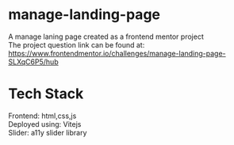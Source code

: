 # manage-landing-page
A manage laning page created as a frontend mentor project  
The project question link can be found at: https://www.frontendmentor.io/challenges/manage-landing-page-SLXqC6P5/hub


# Tech Stack
Frontend: html,css,js  
Deployed using: Vitejs  
Slider: a11y slider library  
